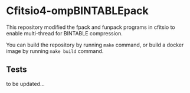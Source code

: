 # Cfitsio4-ompBINTABLEpack

This repository modified the fpack and funpack programs in cfitsio to enable multi-thread for BINTABLE compression. 

You can build the repository by running `make` command, or build a docker image by running `make build` command.

## Tests

to be updated...